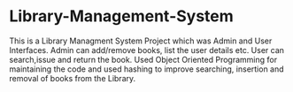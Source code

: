 # Library-Management-System
This is a Library Managment System Project which was Admin and User Interfaces. Admin can add/remove books, list the user details etc. User can search,issue and return the book. Used Object Oriented Programming for maintaining the code and used hashing to improve searching, insertion and removal of books from the Library.
